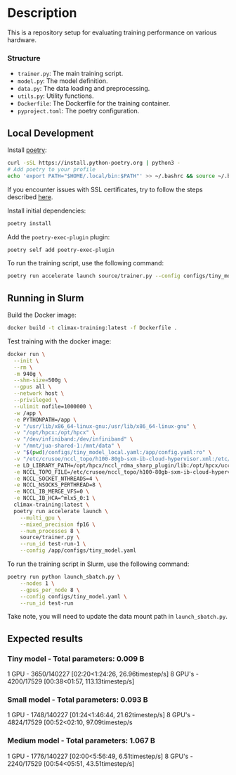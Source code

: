 # Description
This is a repository setup for evaluating training performance on various hardware.

### Structure

- `trainer.py`: The main training script.
- `model.py`: The model definition.
- `data.py`: The data loading and preprocessing.
- `utils.py`: Utility functions.
- `Dockerfile`: The Dockerfile for the training container.
- `pyproject.toml`: The poetry configuration.

## Local Development
Install [poetry](https://python-poetry.org/docs/):
```bash
curl -sSL https://install.python-poetry.org | python3 -
# Add poetry to your profile
echo 'export PATH="$HOME/.local/bin:$PATH"' >> ~/.bashrc && source ~/.bashrc 
```
If you encounter issues with SSL certificates, try to follow the steps described [here](https://stackoverflow.com/a/73270162).

Install initial dependencies:
```bash
poetry install
```

Add the `poetry-exec-plugin` plugin:
```bash
poetry self add poetry-exec-plugin
```

To run the training script, use the following command:
```bash
poetry run accelerate launch source/trainer.py --config configs/tiny_model_local.yaml
```

## Running in Slurm

Build the Docker image:
```bash
docker build -t climax-training:latest -f Dockerfile .
```

Test training with the docker image:
```bash
docker run \
  --init \
  --rm \
  -m 940g \
  --shm-size=500g \
  --gpus all \
  --network host \
  --privileged \
  --ulimit nofile=1000000 \
  -w /app \
  -e PYTHONPATH=/app \
  -v "/usr/lib/x86_64-linux-gnu:/usr/lib/x86_64-linux-gnu" \
  -v "/opt/hpcx:/opt/hpcx" \
  -v "/dev/infiniband:/dev/infiniband" \
  -v "/mnt/jua-shared-1:/mnt/data" \
  -v "$(pwd)/configs/tiny_model_local.yaml:/app/config.yaml:ro" \
  -v "/etc/crusoe/nccl_topo/h100-80gb-sxm-ib-cloud-hypervisor.xml:/etc/crusoe/nccl_topo/h100-80gb-sxm-ib-cloud-hypervisor.xml:ro" \
  -e LD_LIBRARY_PATH=/opt/hpcx/nccl_rdma_sharp_plugin/lib:/opt/hpcx/ucc/lib/ucc:/opt/hpcx/ucc/lib:/opt/hpcx/ucx/lib/ucx:/opt/hpcx/ucx/lib:/opt/hpcx/sharp/lib:/opt/hpcx/hcoll/lib:/opt/hpcx/ompi/lib \
  -e NCCL_TOPO_FILE=/etc/crusoe/nccl_topo/h100-80gb-sxm-ib-cloud-hypervisor.xml \
  -e NCCL_SOCKET_NTHREADS=4 \
  -e NCCL_NSOCKS_PERTHREAD=8 \
  -e NCCL_IB_MERGE_VFS=0 \
  -e NCCL_IB_HCA=^mlx5_0:1 \
  climax-training:latest \
  poetry run accelerate launch \
    --multi_gpu \
    --mixed_precision fp16 \
    --num_processes 8 \
    source/trainer.py \
    --run_id test-run-1 \
    --config /app/configs/tiny_model.yaml
```

To run the training script in Slurm, use the following command:
```bash
poetry run python launch_sbatch.py \
    --nodes 1 \
    --gpus_per_node 8 \
    --config configs/tiny_model.yaml \
    --run_id test-run
```

Take note, you will need to update the data mount path in `launch_sbatch.py`.

## Expected results

### Tiny model - Total parameters: 0.009 B
1 GPU - 3650/140227 [02:20<1:24:26, 26.96timestep/s]
8 GPU's - 4200/17529 [00:38<01:57, 113.13timestep/s]

### Small model - Total parameters: 0.093 B
1 GPU - 1748/140227 [01:24<1:46:44, 21.62timestep/s]
8 GPU's - 4824/17529 [00:52<02:10, 97.09timestep/s

### Medium model - Total parameters: 1.067 B
1 GPU - 1776/140227 [02:00<5:56:49,  6.51timestep/s]
8 GPU's - 2240/17529 [00:54<05:51, 43.51timestep/s]